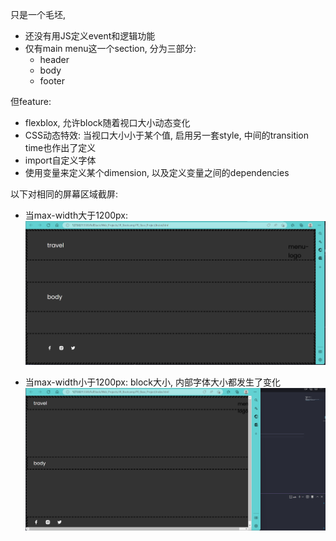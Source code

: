 只是一个毛坯, 
+ 还没有用JS定义event和逻辑功能
+ 仅有main menu这一个section, 分为三部分:
    + header
    + body
    + footer

但feature:
+ flexblox, 允许block随着视口大小动态变化
+ CSS动态特效: 当视口大小小于某个值, 启用另一套style, 中间的transition time也作出了定义
+ import自定义字体
+ 使用变量来定义某个dimension, 以及定义变量之间的dependencies

以下对相同的屏幕区域截屏:
+ 当max-width大于1200px:
![](src/P0_style1.png)

+ 当max-width小于1200px:
block大小, 内部字体大小都发生了变化
![](src/P0_style2.png)